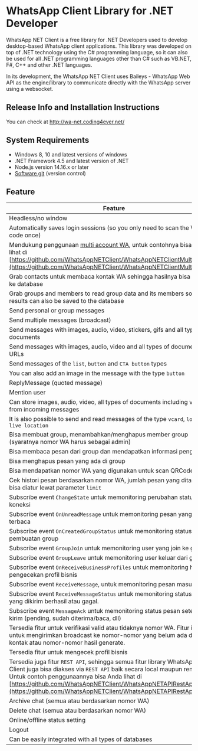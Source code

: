 # WhatsApp Client Library for .NET Developer

WhatsApp NET Client is a free library for .NET Developers used to develop desktop-based WhatsApp client applications. This library was developed on top of .NET technology using the C# programming language, so it can also be used for all .NET programming languages ​​other than C# such as VB.NET, F#, C++ and other .NET languages.

In its development, the WhatsApp NET Client uses Baileys - WhatsApp Web API as the engine/library to communicate directly with the WhatsApp server using a websocket.

## Release Info and Installation Instructions

You can check at http://wa-net.coding4ever.net/

## System Requirements

* Windows 8, 10 and latest versions of windows
* .NET Framework 4.5 and latest version of .NET
* Node.js version 14.16.x or later
* [Software git](https://git-scm.com/downloads) (version control)

## Feature

| Feature                                                                                                                                                                                                                                                                                                                   | Status |
|---------------------------------------------------------------------------------------------------------------------------------------------------------------------------------------------------------------------------------------------------------------------------------------------------------------------------|:------:|
| Headless/no window                                                                                                                                                                                                                                                                                                        |    ✅   |
| Automatically saves login sessions (so you only need to scan the WA qr code once)                                                                                                                                                                                                                                                |    ✅   |
| Mendukung penggunaan [multi account WA](https://github.com/WhatsAppNETClient/WhatsAppNETClientMultiAccount), untuk contohnya bisa Anda lihat di [https://github.com/WhatsAppNETClient/WhatsAppNETClientMultiAccount](https://github.com/WhatsAppNETClient/WhatsAppNETClientMultiAccount)                                  |    ✅   |
| Grab contacts untuk membaca kontak WA sehingga hasilnya bisa disimpan ke database                                                                                                                                                                                                                                         |    ✅   |
| Grab groups and members to read group data and its members so that the results can also be saved to the database                                                                                                                                                                                                         |    ✅   |
| Send personal or group messages                                                                                                                                                                                                                                                                                        |    ✅   |
| Send multiple messages (broadcast)                                                                                                                                                                                                                                                                                         |    ✅   |
| Send messages with images, audio, video, stickers, gifs and all types of documents                                                                                                                                                                                                                                         |    ✅   |
| Send messages with images, audio, video and all types of documents via URLs                                                                                                                                                                                                                                               |    ✅   |
| Send messages of the `list`, `button` and `CTA button` types                                                                                                                                                                                                                                                              |    ✅   |
| You can also add an image in the message with the type `button`                                                                                                                                                                                                                                                                |    ✅   |
| ReplyMessage (quoted message)                                                                                                                                                                                                                                                                                             |    ✅   |
| Mention user                                                                                                                                                                                                                                                                                                              |    ✅   |
| Can store images, audio, video, all types of documents including vcards from incoming messages                                                                                                                                                                                                                             |    ✅   |
| It is also possible to send and read messages of the type `vcard`, `location`, `live location`                                                                                                                                                                                                                             |    ✅   |
| Bisa membuat group, menambahkan/menghapus member group (syaratnya nomor WA harus sebagai admin)                                                                                                                                                                                                                           |    ✅   |
| Bisa membaca pesan dari group dan mendapatkan informasi pengirimnya                                                                                                                                                                                                                                                       |    ✅   |
| Bisa menghapus pesan yang ada di group                                                                                                                                                                                                                                                                                    |    ✅   |
| Bisa mendapatkan nomor WA yang digunakan untuk scan QRCode                                                                                                                                                                                                                                                                |    ✅   |
| Cek histori pesan berdasarkan nomor WA, jumlah pesan yang ditampilkan bisa diatur lewat parameter `limit`                                                                                                                                                                                                                 |    ✅   |
| Subscribe event `ChangeState` untuk memonitoring perubahan status koneksi                                                                                                                                                                                                                                                 |    ✅   |
| Subscribe event `OnUnreadMessage` untuk memonitoring pesan yang belum terbaca                                                                                                                                                                                                                                             |    ✅   |
| Subscribe event `OnCreatedGroupStatus` untuk memonitoring status pembuatan group                                                                                                                                                                                                                                          |    ✅   |
| Subscribe event `GroupJoin` untuk memonitoring user yang join ke group                                                                                                                                                                                                                                                    |    ✅   |
| Subscribe event `GroupLeave` untuk memonitoring user keluar dari group                                                                                                                                                                                                                                                    |    ✅   |
| Subscribe event `OnReceiveBusinessProfiles` untuk memonitoring hasil pengecekan profil bisnis                                                                                                                                                                                                                             |    ✅   |
| Subscribe event `ReceiveMessage`, untuk memonitoring pesan masuk                                                                                                                                                                                                                                                          |    ✅   |
| Subscribe event `ReceiveMessageStatus` untuk memonitoring status pesan yang dikirim berhasil atau gagal.                                                                                                                                                                                                                  |    ✅   |
| Subscribe event `MessageAck` untuk memonitoring status pesan setelah di kirim (pending, sudah diterima/baca, dll)                                                                                                                                                                                                         |    ✅   |
| Tersedia fitur untuk verifikasi valid atau tidaknya nomor WA. Fitur ini cocok untuk mengirimkan broadcast ke nomor-nomor yang belum ada di daftar kontak atau nomor-nomor hasil generate.                                                                                                                                 |    ✅   |
| Tersedia fitur untuk mengecek profil bisnis                                                                                                                                                                                                                                                                               |    ✅   |
| Tersedia juga fitur `REST API`, sehingga semua fitur library WhatsApp NET Client juga bisa diakses via `REST API` baik secara local maupun remote. Untuk contoh penggunaannya bisa Anda lihat di [https://github.com/WhatsAppNETClient/WhatsAppNETAPIRestApi](https://github.com/WhatsAppNETClient/WhatsAppNETAPIRestApi) |    ✅   |
| Archive chat (semua atau berdasarkan nomor WA)                                                                                                                                                                                                                                                                            |    ✅   |
| Delete chat (semua atau berdasarkan nomor WA)                                                                                                                                                                                                                                                                             |    ✅   |
|    Online/offline status setting                                                                                                                                                                                                                                                                                          |    ✅   |
| Logout                                                                                                                                                                                                                                                                                                                    |    ✅   |
| Can be easily integrated with all types of databases                                                                                                                                                                                                                                                                      |    ✅   |
